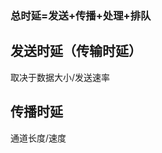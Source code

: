 


### 总时延=发送+传播+处理+排队

## 发送时延（传输时延）
取决于数据大小/发送速率
## 传播时延
通道长度/速度
<!--stackedit_data:
eyJoaXN0b3J5IjpbLTYwMDgzMzU1XX0=
-->